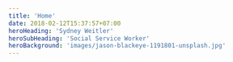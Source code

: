 ```yaml
---
title: 'Home'
date: 2018-02-12T15:37:57+07:00
heroHeading: 'Sydney Weitler'
heroSubHeading: 'Social Service Worker'
heroBackground: 'images/jason-blackeye-1191801-unsplash.jpg'
---
```


